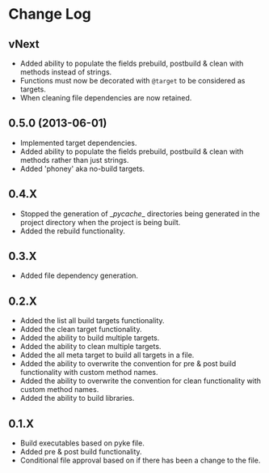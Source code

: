 # Change Log

## vNext

* Added ability to populate the fields prebuild, postbuild & clean with methods instead of strings.
* Functions must now be decorated with `@target` to be considered as targets.
* When cleaning file dependencies are now retained.

## 0.5.0 (2013-06-01)

* Implemented target dependencies.
* Added ability to populate the fields prebuild, postbuild & clean with methods rather than just strings.
* Added 'phoney' aka no-build targets.

## 0.4.X

* Stopped the generation of \__pycache__ directories being generated in the project directory when the project is being built.
* Added the rebuild functionality.

## 0.3.X

* Added file dependency generation.

## 0.2.X

* Added the list all build targets functionality.
* Added the clean target functionality.
* Added the ability to build multiple targets.
* Added the ability to clean multiple targets.
* Added the all meta target to build all targets in a file.
* Added the ability to overwrite the convention for pre & post build functionality with custom method names.
* Added the ability to overwrite the convention for clean functionality with custom method names.
* Added the ability to build libraries.

## 0.1.X

* Build executables based on pyke file.
* Added pre & post build functionality.
* Conditional file approval based on if there has been a change to the file.